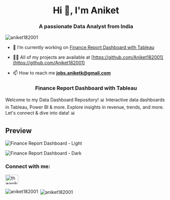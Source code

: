 
<h1 align="center">Hi 👋, I'm Aniket</h1>
<h3 align="center">A passionate Data Analyst from India</h3>

<p align="left"> <img src="https://komarev.com/ghpvc/?username=aniket182001&label=Profile%20views&color=0e75b6&style=flat" alt="aniket182001" /> </p>

- 🔭 I’m currently working on [Finance Report Dashboard with Tableau](https://github.com/Aniket182001/Finance-Report-Dashboard-with-Tableau)

- 👨‍💻 All of my projects are available at [https://github.com/Aniket182001](https://github.com/Aniket182001)

- 📫 How to reach me **jobs.aniketk@gmail.com**

<h3 align="center">Finance Report Dashboard with Tableau</h3>

Welcome to my Data Dashboard Repository! 📊 Interactive data dashboards in Tableau, Power BI &amp; more. Explore insights in revenue, trends, and more. Let's connect &amp; dive into data! 📊


## Preview

![Finance Report Dashboard - Light](https://raw.githubusercontent.com/Aniket182001/Finance-Report-Dashboard-with-Tableau/Finance-Dashboard/Finance%20Report%20-%20light.png)

![Finance Report Dashboard - Dark](https://raw.githubusercontent.com/Aniket182001/Finance-Report-Dashboard-with-Tableau/Finance-Dashboard/Finance%20Report%20-%20Dark.png)




<h3 align="left">Connect with me:</h3>
<p align="left">
<a href="https://linkedin.com/in/theaniketkumbhar" target="blank"><img align="center" src="https://raw.githubusercontent.com/rahuldkjain/github-profile-readme-generator/master/src/images/icons/Social/linked-in-alt.svg" alt="theaniketkumbhar" height="30" width="40" /></a>
</p>

<p><img align="left" src="https://github-readme-stats.vercel.app/api/top-langs?username=aniket182001&show_icons=true&locale=en&layout=compact" alt="aniket182001" /></p>

<p>&nbsp;<img align="center" src="https://github-readme-stats.vercel.app/api?username=aniket182001&show_icons=true&locale=en" alt="aniket182001" /></p>




